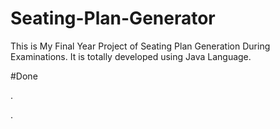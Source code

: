# Seating-Plan-Generator

This is My Final Year Project of Seating Plan Generation During Examinations. It is totally developed using Java Language.

































































#Done










































































































.




































































































































































































































































































































































































































































































.






































